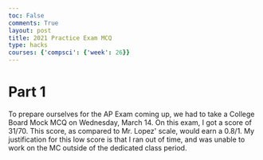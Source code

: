 ```yaml
---
toc: False
comments: True
layout: post
title: 2021 Practice Exam MCQ 
type: hacks
courses: {'compsci': {'week': 26}}
---
```


# Part 1

To prepare ourselves for the AP Exam coming up, we had to take a College Board Mock MCQ on Wednesday, March 14. On this exam, I got a score of 31/70. This score, as compared to Mr. Lopez' scale, would earn a 0.8/1. My justification for this low score is that I ran out of time, and was unable to work on the MC outside of the dedicated class period.